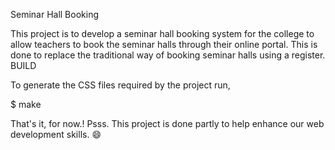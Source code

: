 Seminar Hall Booking

This project is to develop a seminar hall booking system for the college to allow teachers to book the seminar halls through their online portal. This is done to replace the traditional way of booking seminar halls using a register.
BUILD

To generate the CSS files required by the project run,

$ make

That's it, for now.!
Psss. This project is done partly to help enhance our web development skills. 😄
